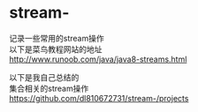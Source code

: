 # stream-
记录一些常用的stream操作<br/>
以下是菜鸟教程网站的地址<br/>
http://www.runoob.com/java/java8-streams.html<br/>

以下是我自己总结的<br/>
集合相关的stream操作<br/>
https://github.com/dl810672731/stream-/projects
